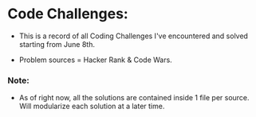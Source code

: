 # Code Challenges:

* This is a record of all Coding Challenges I've encountered and solved starting from June 8th.  

* Problem sources = Hacker Rank & Code Wars.

### Note:

* As of right now, all the solutions are contained inside 1 file per source. Will modularize each solution at a later time.
